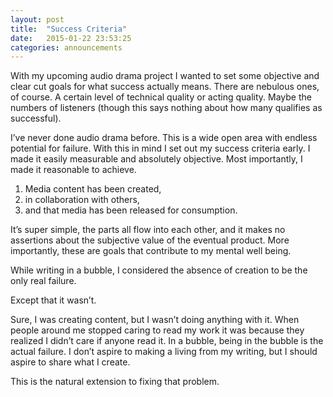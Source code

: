 ```yaml
---
layout: post
title:  "Success Criteria"
date:   2015-01-22 23:53:25
categories: announcements
---
```


With my upcoming audio drama project I wanted to set some objective and clear cut goals for what success actually means. There are nebulous ones, of course. A certain level of technical quality or acting quality. Maybe the numbers of listeners (though this says nothing about how many qualifies as successful).

I’ve never done audio drama before. This is a wide open area with endless potential for failure. With this in mind I set out my success criteria early. I made it easily measurable and absolutely objective. Most importantly, I made it reasonable to achieve.

1. Media content has been created,
2. in collaboration with others,
3. and that media has been released for consumption.

It’s super simple, the parts all flow into each other, and it makes no assertions about the subjective value of the eventual product. More importantly, these are goals that contribute to my mental well being.

While writing in a bubble, I considered the absence of creation to be the only real failure.

Except that it wasn’t.

Sure, I was creating content, but I wasn’t doing anything with it. When people around me stopped caring to read my work it was because they realized I didn’t care if anyone read it. In a bubble, being in the bubble is the actual failure. I don’t aspire to making a living from my writing, but I should aspire to share what I create.

This is the natural extension to fixing that problem.